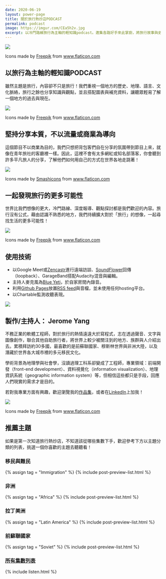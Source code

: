 ```yaml
---
date: 2020-06-19
layout: power-page
title: 關於旅行熱炒店PODCAST
permalink: podcast
image: https://imgur.com/CEa5h2v.jpg
excerpt: 以冷門路線旅行為主軸的輕知識podcast。邀集各路好手來此掌廚，將旅行故事與史地人文作為食材，30分鐘的大火快炒，與您一同細細品嘗來自世界各角落的獨特風味！
---
```


![](https://image.flaticon.com/icons/png/512/854/854878.png)
<div class="attribution">Icons made by <a href="https://www.flaticon.com/authors/freepik" title="Freepik">Freepik</a> from <a href="https://www.flaticon.com/" title="Flaticon">www.flaticon.com</a></div>

## 以旅行為主軸的輕知識PODCAST

雖然主題是旅行，內容卻不只是旅行！我們重視一個地方的歷史、地理、語言、文化脈絡，旅行之餘也分享知識與觀點，並且搭配圖表與補充資料，讓聽眾輕易了解一個地方的過去與現在。

![](https://image.flaticon.com/icons/png/512/2937/2937833.png)
<div class="attribution">Icons made by <a href="https://www.flaticon.com/authors/freepik" title="Freepik">Freepik</a> from <a href="https://www.flaticon.com/" title="Flaticon">www.flaticon.com</a></div>

## 堅持分享本質，不以流量或商業為導向

這個節目不以商業為目的，我們只想把背包客們自在分享的氛圍帶到節目上來，就像在青年旅社的客廳裡一樣。因此，這裡不會有太多網紅或知名部落客，你會聽到許多平凡旅人的分享，了解他們如何用自己的方式在世界各地走跳著！

![](https://image.flaticon.com/icons/png/512/1974/1974119.png)
<div class="attribution">Icons made by <a href="https://www.flaticon.com/authors/smashicons" title="Smashicons">Smashicons</a> from <a href="https://www.flaticon.com/" title="Flaticon">www.flaticon.com</a></div>

## 一起發現旅行的更多可能性

世界比我們想像的更大，冷門路線、深度報導、觀點探討都是我們歡迎的內容。旅行沒有公式，藉由認識不熟悉的地方，我們持續擴大對於「旅行」的想像，一起尋找生活的更多可能性！

![](https://image.flaticon.com/icons/png/512/2946/2946176.png)
<div class="attribution">Icons made by <a href="https://www.flaticon.com/authors/freepik" title="Freepik">Freepik</a> from <a href="https://www.flaticon.com/" title="Flaticon">www.flaticon.com</a></div>

## 使用技術

* 以Google Meet或[Zencastr](https://zencastr.com/)進行遠端訪談、[SoundFlower](https://github.com/mattingalls/Soundflower)回傳（loopback）、GarageBand搭配Audacity混音與編輯。
* 主持人麥克風為[Blue Yeti](https://www.bluemic.com/en-us/products/yeti/)，於自家房間內錄音。
* 利用[Github Pages](https://pages.github.com/)放置[RSS feed](https://ltsoj.com/podcast.xml)與音檔，並未使用任何hosting平台。
* 以Chartable監測收聽表現。

![](https://imgur.com/n8xiL46.jpg)

## 製作/主持人： Jerome Yang

不務正業的軟體工程師，對於旅行的熱情遠遠大於寫程式，志在透過聲音、文字與圖像創作，聯合其他自助旅行者，將世界上較少被關注到的地方、族群與人介紹出去。累積拜訪約30多國，最喜歡的是前蘇聯國家、穆斯林世界與非洲大陸，以及潛藏於世界各大城市裡的多元移民文化。

學術背景為地理學與社會學，沒讀過理工科系卻變成了工程師，專業領域：前端開發（front-end development）、資料視覺化（information visualization）、地理資訊系統（geographic information system）等，但相信這些都只是手段，回應人們現實的需求才是目的。

若對我專業方面有興趣，歡迎瀏覽我的[作品集](https://jeromeyang.com/)，或者在[LinkedIn](https://www.linkedin.com/in/jeromecyang/?locale=zh_TW)上加我！

![](https://image.flaticon.com/icons/png/512/3556/3556937.png)
<div class="attribution">Icons made by <a href="https://www.flaticon.com/authors/freepik" title="Freepik">Freepik</a> from <a href="https://www.flaticon.com/" title="Flaticon">www.flaticon.com</a></div>

## 推薦主題

如果是第一次知道旅行熱炒店，不知道該從哪些集數下手，歡迎參考下方以主題分類的列表，挑選一個你喜歡的主題去聽聽看！

### 移民與難民

{% assign tag = "Immigration" %}
{% include post-preview-list.html %}

### 非洲

{% assign tag = "Africa" %}
{% include post-preview-list.html %}

### 拉丁美洲

{% assign tag = "Latin America" %}
{% include post-preview-list.html %}

### 前蘇聯國家

{% assign tag = "Soviet" %}
{% include post-preview-list.html %}

### [所有集數列表](/episodes)

{% include listen.html %}
